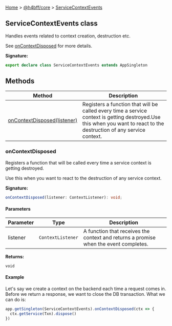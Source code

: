 [Home](/) &gt; [@h4bff/core](../core.md) &gt; [ServiceContextEvents](ServiceContextEvents.md)

## ServiceContextEvents class

Handles events related to context creation, destruction etc.

See [onContextDisposed](ServiceContextEvents.md#oncontextdisposed) for more details.

<b>Signature:</b>

```typescript
export declare class ServiceContextEvents extends AppSingleton 
```

## Methods

|  Method | Description |
|  --- | --- |
|  [onContextDisposed(listener)](ServiceContextEvents.md#oncontextdisposed) | Registers a function that will be called every time a service context is getting destroyed.<!-- -->Use this when you want to react to the destruction of any service context. |

### onContextDisposed

Registers a function that will be called every time a service context is getting destroyed.

Use this when you want to react to the destruction of any service context.

<b>Signature:</b>

```typescript
onContextDisposed(listener: ContextListener): void;
```

#### Parameters

|  Parameter | Type | Description |
|  --- | --- | --- |
|  listener | <code>ContextListener</code> | A function that receives the context and returns a promise when the event completes. |

<b>Returns:</b>

`void`

#### Example

Let's say we create a context on the backend each time a request comes in. Before we return a response, we want to close the DB transaction. What we can do is:

```typescript
app.getSingleton(ServiceContextEvents).onContextDisposed(ctx => {
  ctx.getService(Txn).dispose()
})

```

